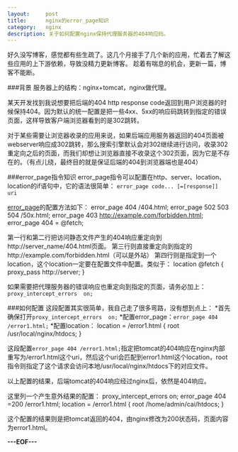 ```yaml
---
layout:     post
title:      nginx的error_page知识
category:   nginx
description: 关于如何配置nginx保持代理服务器的404响应码。
---
```


好久没写博客，感觉都有些生疏了。这几个月接手了几个新的应用，忙着去了解这些应用的上下游依赖，导致没精力更新博客。
趁着有喘息的机会，更新一篇，博客不能断。

###背景
服务器上的结构：nginx+tomcat，nginx做代理。

某天开发找到我说想要把后端的404 http response code返回到用户浏览器的时候保持404。因为默认的统一配置是把一些4xx、5xx的响应码跳转到指定的错误页面，这样导致客户端浏览器看到的是302跳转。

对于某些需要让浏览器收录的应用来说，如果后端应用服务器返回的404页面被webserver响应成302跳转，那么搜索引擎默认会对302继续进行访问，收录302重定向之后的页面，而我们却想让浏览器直接不收录这个302页面，因为它是不存在的。（有点儿绕，最终目的就是保证后端的404到浏览器端也是404）

###error_page指令知识
error_page指令可以配置在http、server、location、location的if语句中，它的语法很简单：
`error_page code... [=[response]] uri`

[error_page][]的配置方法如下：
     error_page   404          /404.html;
     error_page   502 503 504  /50x.html;
     error_page   403          http://example.com/forbidden.html;
     error_page   404          = @fetch;

第一行和第二行把访问静态文件产生的404响应重定向到http://server_name/404.html页面。
第三行则直接重定向到指定的http://example.com/forbidden.html（可以是外站）
第四行则是指定到一个location，这个location一定要在配置文件中配置。类似于：
     location @fetch {
          proxy_pass http://server;
     }

如果需要把代理服务器的错误响应也重定向到指定的页面，请务必加上：
`proxy_intercept_errors  on;`


###如何配置
这段配置其实很简单，我自己走了很多弯路，没有想到点上：
*首先确保打开`proxy_intercept_errors  on;`
*配置error_page：`error_page 404 /error1.html;`
*配置location：
     location = /error1.html {
          root /usr/local/nginx/htdocs;
     }

这段配置`error_page 404 /error1.html;`指定把tomcat的404响应在nginx内部重写为/error1.html这个uri，然后这个uri会匹配到error1.html这个location，root指令则指定了这个请求会访问本地/usr/local/nginx/htdocs下的对应文件。

以上配置的结果，后端tomcat的404响应经过nginx后，依然是404响应。

这里列一个产生意外结果的配置：
     proxy_intercept_errors  on;
     error_page 404 =200 /error1.html;
     location = /error1.html {
          root /home/admin/cai/htdocs;
     }

这个配置的结果则是把tomcat返回的404，由nginx修改为200状态码，页面内容为error1.html。

**---EOF---**

[error_page]:   http://wiki.nginx.org/HttpCoreModule#error_page "error_page"

